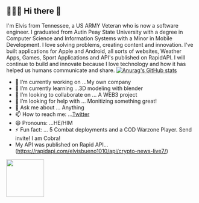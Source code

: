 <h2>👨🏾‍💻 Hi there 👋</h2>

I'm Elvis from Tennessee, a US ARMY Veteran who is now a software engineer. I graduated from Autin Peay State University with a degree in Computer Science and Information Systems with a Minor in Mobile Development. I love solving problems, creating content and innovation. I've built applications for Apple and Android, all sorts of websites, Weather Apps, Games, Sport Applications and API's published on RapidAPI. I will continue to build and innovate because I love technology and how it has helped us humans communicate and share.
[![Anurag's GitHub stats](https://github-readme-stats.vercel.app/api?username=logicalpermission7)](https://github.com/anuraghazra/github-readme-stats)

- 🔭 I’m currently working on ...My own company
- 🌱 I’m currently learning ...3D modeling with blender
- 👯 I’m looking to collaborate on ... A WEB3 project
- 🤔 I’m looking for help with ... Monitizing something great!
- 💬 Ask me about ... Anything
- 📫 How to reach me: ...[Twitter](https://twitter.com/ItsMeCobra100)
- 😄 Pronouns: ...HE/HIM
- ⚡ Fun fact: ... 5 Combat deployments and a COD Warzone Player. Send invite! I am Cobra!
- My API was published on Rapid API...(https://rapidapi.com/elvisbueno1010/api/crypto-news-live7/)
<img src="https://media.giphy.com/media/1gUWd4WvTmZjNDz739/giphy.gif" width="100" height="100" />


